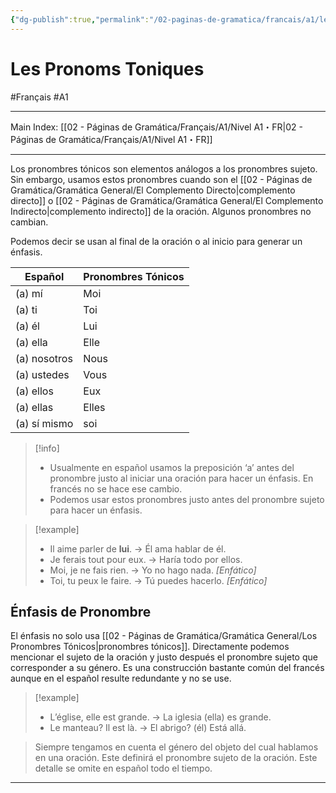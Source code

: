 ```yaml
---
{"dg-publish":true,"permalink":"/02-paginas-de-gramatica/francais/a1/les-pronoms-toniques/"}
---
```


# Les Pronoms Toniques
#Français #A1
___
Main Index: [[02 - Páginas de Gramática/Français/A1/Nivel A1・FR\|02 - Páginas de Gramática/Français/A1/Nivel A1・FR]]
___
Los pronombres tónicos son elementos análogos a los pronombres sujeto. Sin embargo, usamos estos pronombres cuando son el [[02 - Páginas de Gramática/Gramática General/El Complemento Directo\|complemento directo]] o [[02 - Páginas de Gramática/Gramática General/El Complemento Indirecto\|complemento indirecto]] de la oración. Algunos pronombres no cambian.

Podemos decir se usan al final de la oración o al inicio para generar un énfasis.

| Español      | Pronombres Tónicos |
| ------------ | ------------------ |
| (a) mí       | Moi                |
| (a) ti       | Toi                |
| (a) él       | Lui                |
| (a) ella     | Elle               |
| (a) nosotros | Nous               |
| (a) ustedes  | Vous               |
| (a) ellos    | Eux                |
| (a) ellas    | Elles              |
| (a) sí mismo | soi                |

> [!info] 
> - Usualmente en español usamos la preposición ‘a’ antes del pronombre justo al iniciar una oración para hacer un énfasis. En francés no se hace ese cambio.
> - Podemos usar estos pronombres justo antes del pronombre sujeto para hacer un énfasis.


> [!example] 
>-  Il aime parler de **lui**. → Él ama hablar de él.
>- Je ferais tout pour eux. → Haría todo por ellos.
>- Moi, je ne fais rien. → Yo no hago nada. _[Enfático]_
>- Toi, tu peux le faire. → Tú puedes hacerlo. _[Enfático]_

## Énfasis de Pronombre
El énfasis no solo usa [[02 - Páginas de Gramática/Gramática General/Los Pronombres Tónicos\|pronombres tónicos]]. Directamente podemos mencionar el sujeto de la oración y justo después el pronombre sujeto que corresponder a su género. Es una construcción bastante común del francés aunque en el español resulte redundante y no se use.

> [!example] 
> - L’église, elle est grande. → La iglesia (ella) es grande.
> - Le manteau? Il est là. → El abrigo? (él) Está allá.

> Siempre tengamos en cuenta el género del objeto del cual hablamos en una oración. Este definirá el pronombre sujeto de la oración. Este detalle se omite en español todo el tiempo.

___